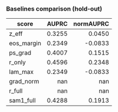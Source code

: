 ### Baselines comparison (hold-out)

| score | AUPRC | normAUPRC |
|---|---:|---:|
| z_eff | 0.3255 | 0.0450 |
| eos_margin | 0.2349 | -0.0833 |
| ps_grad | 0.4007 | 0.1515 |
| r_only | 0.4596 | 0.2348 |
| lam_max | 0.2349 | -0.0833 |
| grad_norm | nan | nan |
| r_full | nan | nan |
| sam1_full | 0.4288 | 0.1913 |